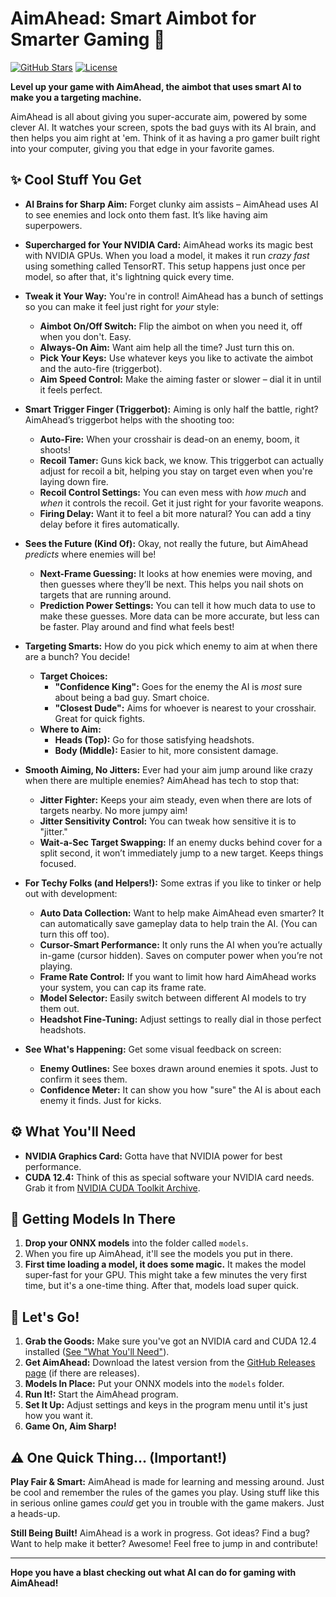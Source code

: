 # AimAhead:  Smart Aimbot for Smarter Gaming 🎯

[![GitHub Stars](https://img.shields.io/github/stars/ShufflePerson/AimAhead?style=social)](https://github.com/ShufflePerson/AimAhead)
[![License](https://img.shields.io/badge/License-MIT-brightgreen)](LICENSE) <!-- Add your license file if applicable -->

**Level up your game with AimAhead, the aimbot that uses smart AI to make you a targeting machine.**

AimAhead is all about giving you super-accurate aim, powered by some clever AI.  It watches your screen, spots the bad guys with its AI brain, and then helps you aim right at 'em. Think of it as having a pro gamer built right into your computer, giving you that edge in your favorite games.

## ✨ Cool Stuff You Get

*   **AI Brains for Sharp Aim:**  Forget clunky aim assists – AimAhead uses AI to see enemies and lock onto them fast. It’s like having aim superpowers.
*   **Supercharged for Your NVIDIA Card:**  AimAhead works its magic best with NVIDIA GPUs. When you load a model, it makes it run *crazy fast* using something called TensorRT. This setup happens just once per model, so after that, it's lightning quick every time.
*   **Tweak it Your Way:**  You're in control!  AimAhead has a bunch of settings so you can make it feel just right for *your* style:

    *   **Aimbot On/Off Switch:**  Flip the aimbot on when you need it, off when you don't. Easy.
    *   **Always-On Aim:**  Want aim help all the time?  Just turn this on.
    *   **Pick Your Keys:**  Use whatever keys you like to activate the aimbot and the auto-fire (triggerbot).
    *   **Aim Speed Control:**  Make the aiming faster or slower – dial it in until it feels perfect.

*   **Smart Trigger Finger (Triggerbot):** Aiming is only half the battle, right?  AimAhead’s triggerbot helps with the shooting too:

    *   **Auto-Fire:** When your crosshair is dead-on an enemy, boom, it shoots!
    *   **Recoil Tamer:**  Guns kick back, we know. This triggerbot can actually adjust for recoil a bit, helping you stay on target even when you're laying down fire.
    *   **Recoil Control Settings:** You can even mess with *how much* and *when* it controls the recoil.  Get it just right for your favorite weapons.
    *   **Firing Delay:** Want it to feel a bit more natural?  You can add a tiny delay before it fires automatically.

*   **Sees the Future (Kind Of):**  Okay, not really the future, but AimAhead *predicts* where enemies will be!

    *   **Next-Frame Guessing:** It looks at how enemies were moving, and then guesses where they’ll be next.  This helps you nail shots on targets that are running around.
    *   **Prediction Power Settings:** You can tell it how much data to use to make these guesses.  More data can be more accurate, but less can be faster. Play around and find what feels best!

*   **Targeting Smarts:**  How do you pick which enemy to aim at when there are a bunch?  You decide!

    *   **Target Choices:**
        *   **"Confidence King":** Goes for the enemy the AI is *most* sure about being a bad guy.  Smart choice.
        *   **"Closest Dude":**  Aims for whoever is nearest to your crosshair. Great for quick fights.
    *   **Where to Aim:**
        *   **Heads (Top):**  Go for those satisfying headshots.
        *   **Body (Middle):**  Easier to hit, more consistent damage.

*   **Smooth Aiming, No Jitters:** Ever had your aim jump around like crazy when there are multiple enemies? AimAhead has tech to stop that:

    *   **Jitter Fighter:**  Keeps your aim steady, even when there are lots of targets nearby. No more jumpy aim!
    *   **Jitter Sensitivity Control:** You can tweak how sensitive it is to "jitter."
    *   **Wait-a-Sec Target Swapping:**  If an enemy ducks behind cover for a split second, it won’t immediately jump to a new target.  Keeps things focused.

*   **For Techy Folks (and Helpers!):**  Some extras if you like to tinker or help out with development:

    *   **Auto Data Collection:**  Want to help make AimAhead even smarter? It can automatically save gameplay data to help train the AI. (You can turn this off too).
    *   **Cursor-Smart Performance:** It only runs the AI when you’re actually in-game (cursor hidden). Saves on computer power when you’re not playing.
    *   **Frame Rate Control:**  If you want to limit how hard AimAhead works your system, you can cap its frame rate.
    *   **Model Selector:**  Easily switch between different AI models to try them out.
    *   **Headshot Fine-Tuning:**  Adjust settings to really dial in those perfect headshots.

*   **See What's Happening:**  Get some visual feedback on screen:

    *   **Enemy Outlines:**  See boxes drawn around enemies it spots.  Just to confirm it sees them.
    *   **Confidence Meter:**  It can show you how "sure" the AI is about each enemy it finds.  Just for kicks.

## ⚙️ What You'll Need

*   **NVIDIA Graphics Card:**  Gotta have that NVIDIA power for best performance.
*   **CUDA 12.4:**  Think of this as special software your NVIDIA card needs. Grab it from [NVIDIA CUDA Toolkit Archive](developer.nvidia.com/cuda-12-4-0-download-archive).

## 📂 Getting Models In There

1.  **Drop your ONNX models** into the folder called `models`.
2.  When you fire up AimAhead, it'll see the models you put in there.
3.  **First time loading a model, it does some magic.**  It makes the model super-fast for your GPU. This might take a few minutes the very first time, but it's a one-time thing. After that, models load super quick.

## 🚀 Let's Go!

1.  **Grab the Goods:** Make sure you've got an NVIDIA card and CUDA 12.4 installed ([See "What You'll Need"](#-what-youll-need)).
2.  **Get AimAhead:** Download the latest version from the [GitHub Releases page](https://github.com/ShufflePerson/AimAhead/releases) (if there are releases).
3.  **Models In Place:**  Put your ONNX models into the `models` folder.
4.  **Run It!:**  Start the AimAhead program.
5.  **Set It Up:**  Adjust settings and keys in the program menu until it's just how you want it.
6.  **Game On, Aim Sharp!**

## ⚠️ One Quick Thing... (Important!)

**Play Fair & Smart:**  AimAhead is made for learning and messing around.  Just be cool and remember the rules of the games you play.  Using stuff like this in serious online games *could* get you in trouble with the game makers.  Just a heads-up.

**Still Being Built!**  AimAhead is a work in progress.  Got ideas? Find a bug?  Want to help make it better?  Awesome!  Feel free to jump in and contribute!

---

**Hope you have a blast checking out what AI can do for gaming with AimAhead!**